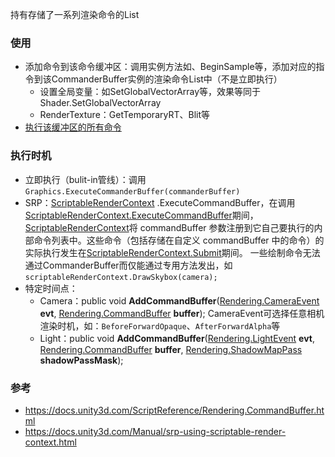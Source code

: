 持有存储了一系列渲染命令的List

### 使用

-   添加命令到该命令缓冲区：调用实例方法如、BeginSample等，添加对应的指令到该CommanderBuffer实例的渲染命令List中（不是立即执行）
    -   设置全局变量：如SetGlobalVectorArray等，效果等同于Shader.SetGlobalVectorArray
    -   RenderTexture：GetTemporaryRT、Blit等
-   [执行该缓冲区的所有命令](#执行时机)

### 执行时机

-   立即执行（bulit-in管线）：调用`Graphics.ExecuteCommanderBuffer(commanderBuffer)`
-   SRP：[ScriptableRenderContext](https://docs.unity3d.com/ScriptReference/Rendering.ScriptableRenderContext.html) .ExecuteCommandBuffer，在调用[ScriptableRenderContext.ExecuteCommandBuffer](https://docs.unity3d.com/ScriptReference/Rendering.ScriptableRenderContext.ExecuteCommandBuffer.html)期间，[ScriptableRenderContext](https://docs.unity3d.com/ScriptReference/Rendering.ScriptableRenderContext.html)将 commandBuffer 参数注册到它自己要执行的内部命令列表中。这些命令（包括存储在自定义 commandBuffer 中的命令）的实际执行发生在[ScriptableRenderContext.Submit](https://docs.unity3d.com/ScriptReference/Rendering.ScriptableRenderContext.Submit.html)期间。
    一些绘制命令无法通过CommanderBuffer而仅能通过专用方法发出，如`scriptableRenderContext.DrawSkybox(camera);`
-   特定时间点：
    -   Camera：public void **AddCommandBuffer**([Rendering.CameraEvent](https://docs.unity3d.com/ScriptReference/Rendering.CameraEvent.html) **evt**, [Rendering.CommandBuffer](https://docs.unity3d.com/ScriptReference/Rendering.CommandBuffer.html) **buffer**);
        CameraEvent可选择任意相机渲染时机，如：`BeforeForwardOpaque`、`AfterForwardAlpha`等
    -   Light：public void **AddCommandBuffer**([Rendering.LightEvent](https://docs.unity3d.com/ScriptReference/Rendering.LightEvent.html) **evt**, [Rendering.CommandBuffer](https://docs.unity3d.com/ScriptReference/Rendering.CommandBuffer.html) **buffer**, [Rendering.ShadowMapPass](https://docs.unity3d.com/ScriptReference/Rendering.ShadowMapPass.html) **shadowPassMask**);



### 参考

-   https://docs.unity3d.com/ScriptReference/Rendering.CommandBuffer.html
-   https://docs.unity3d.com/Manual/srp-using-scriptable-render-context.html